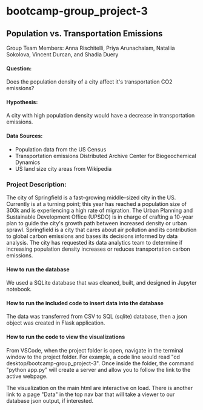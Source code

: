 # bootcamp-group_project-3

## Population vs. Transportation Emissions

Group Team Members: Anna Rischitelli, Priya Arunachalam, Nataliia Sokolova, Vincent Durcan, and Shadia Duery

#### Question:
Does the population density of a city affect it's transportation CO2 emissions?

#### Hypothesis: 
A city with high population density would have a decrease in transportation emissions. 

#### Data Sources:
- Population data from the US Census
- Transportation emissions Distributed Archive Center for Biogeochemical Dynamics
- US land size city areas from Wikipedia

### Project Description:

The city of Springfield is a fast-growing middle-sized city in the US. Currently is at a turning point; this year has reached a population size of 300k and is experiencing a high rate of migration. The Urban Planning and Sustainable Development Office (UPSDO) is in charge of crafting a 10-year plan to guide the city's growth path between increased density or urban sprawl. Springfield is a city that cares about air pollution and its contribution to global carbon emissions and bases its decisions informed by data analysis. The city has requested its data analytics team to determine if increasing population density increases or reduces transportation carbon emissions.

#### How to run the database
We used a SQLite database that was cleaned, built, and designed in Jupyter notebook.

#### How to run the included code to insert data into the database
The data was transferred from CSV to SQL (sqlite) database, then a json object was created in Flask application.

#### How to run the code to view the visualizations
From VSCode, when the project folder is open, navigate in the terminal window to the project folder. For example, a code line would read "cd desktop/bootcamp-group_project-3". Once inside the folder, the command "python app.py" will create a server and allow you to follow the link to the active webpage.

The visualization on the main html are interactive on load. There is another link to a page "Data" in the top nav bar that will take a viewer to our database json output, if interested.

